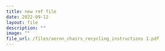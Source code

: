 ```yaml
---
title: new ref file
date: 2022-09-12
layout: file
description: ""
image: ""
file_url: /files/aeron_chairs_recycling_instructions 1.pdf
---
```

